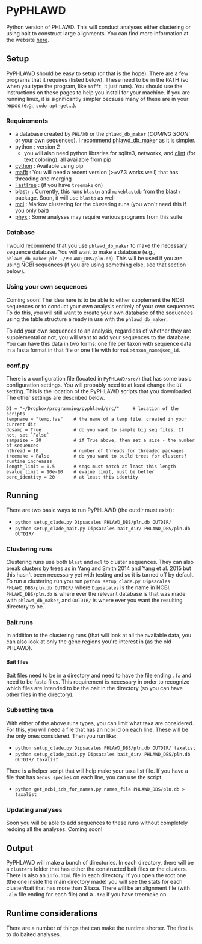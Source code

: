 # PyPHLAWD

Python version of PHLAWD. This will conduct analyses either clustering or using bait to construct large alignments. You can find more information at the website [here](https://fephyfofum.github.io/PyPHLAWD/).

## Setup

PyPHLAWD should be easy to setup (or that is the hope). There are a few programs that it requires (listed below). These need to be in the PATH (so when you type the program, like `mafft`, it just runs). You should use the instructions on these pages to help you install for your machine. If you are running linux, it is significantly simpler because many of these are in your repos (e.g., `sudo apt-get`...). 

### Requirements

- a database created by `PHLAWD` or the `phlawd_db_maker` (_COMING SOON:_ or your own sequences). I recommend [phlawd_db_maker](https://github.com/blackrim/phlawd_db_maker) as it is simpler.
- python : version 2 
  - you will also need python libraries for sqlite3, networkx, and [clint](https://pypi.python.org/pypi/clint) (for text coloring). all available from pip
- [cython](http://cython.org/) : Available using pip
- [mafft](http://mafft.cbrc.jp/alignment/software/) : You will need a recent version (>=v7.3 works well) that has threading and merging
- [FastTree](http://www.microbesonline.org/fasttree/) : (if you have `treemake` on)
- [blast+](https://blast.ncbi.nlm.nih.gov/Blast.cgi?PAGE_TYPE=BlastDocs&DOC_TYPE=Download) : Currently, this runs `blastn` and `makeblastdb` from the blast+ package. Soon, it will use `blastp` as well
- [mcl](http://micans.org/mcl/) : Markov clustering for the clustering runs (you won't need this if you only bait)
- [phyx](https://github.com/FePhyFoFum/phyx) : Some analyses may require various programs from this suite

### Database
I would recommend that you use `phlawd_db_maker` to make the necessary sequence database. You will want to make a database (e.g., `phlawd_db_maker pln ~/PHLAWD_DBS/pln.db`). This will be used if you are using NCBI sequences (if you are using something else, see that section below). 

### Using your own sequences
Coming soon! The idea here is to be able to either supplement the NCBI sequences or to conduct your own analysis entirely of your own sequences. To do this, you will still want to create your own database of the sequences using the table structure already in use with the `phlawd_db_maker`. 

To add your own sequences to an analysis, regardless of whether they are supplemental or not, you will want to add your sequences to the database. You can have this data in two forms: one file per taxon with sequence data in a fasta format in that file or one file with format `>taxon_name@seq_id`. 

### conf.py

There is a configuration file (located in `PyPHLAWD/src/`) that has some basic configuration settings. You will probably need to at least change the `DI` setting. This is the location of the PyPHLAWD scripts that you downloaded. The other settings are described below. 

```
DI = "~/Dropbox/programming/pyphlawd/src/"     # location of the scripts
tempname = "temp.fas"    # the name of a temp file, created in your current dir
dosamp = True            # do you want to sample big seq files. If not, set `False`
sampsize = 20            # if True above, then set a size - the number of sequences
nthread = 10             # number of threads for threaded packages
treemake = False         # do you want to build trees for clusters? runtime increases
length_limit = 0.5       # seqs must match at least this length
evalue_limit = 10e-10    # evalue limit, must be better
perc_identity = 20       # at least this identity
```

## Running 
There are two basic ways to run PyPHLAWD (the outdir must exist):
- `python setup_clade.py Dipsacales PHLAWD_DBS/pln.db OUTDIR/`
- `python setup_clade_bait.py Dipsacales bait_dir/ PHLAWD_DBS/pln.db OUTDIR/`

### Clustering runs
Clustering runs use both `blast` and `mcl` to cluster sequences. They can also break clusters by trees as in Yang and Smith 2014 and Yang et al. 2015 but this hasn't been necessary yet with testing and so it is turned off by default. To run a clustering run you run `python setup_clade.py Dipsacales PHLAWD_DBS/pln.db OUTDIR/` where `Dipsacales` is the name in NCBI, `PHLAWD_DBS/pln.db` is where ever the relevant database is that was made with `phlawd_db_maker`, and `OUTDIR/` is where ever you want the resulting directory to be.

### Bait runs
In addition to the clustering runs (that will look at all the available data, you can also look at only the gene regions you're interest in (as the old PHLAWD).

#### Bait files
Bait files need to be in a directory and need to have the file ending `.fa` and need to be fasta files. This requirement is necessary in order to recognize which files are intended to be the bait in the directory (so you can have other files in the directory).

### Subsetting taxa
With either of the above runs types, you can limit what taxa are considered. For this, you will need a file that has an ncbi id on each line. These will be the only ones considered. Then you run like:
- `python setup_clade.py Dipsacales PHLAWD_DBS/pln.db OUTDIR/ taxalist` 
- `python setup_clade_bait.py Dipsacales bait_dir/ PHLAWD_DBS/pln.db OUTDIR/ taxalist` 

There is a helper script that will help make your taxa list file. If you have a file that has `Genus species` on each line, you can use the script 
- `python get_ncbi_ids_for_names.py names_file PHLAWD_DBS/pln.db > taxalist`

### Updating analyses
Soon you will be able to add sequences to these runs without completely redoing all the analyses.
Coming soon!


## Output
PyPHLAWD will make a bunch of directories. In each directory, there will be a `clusters` folder that has either the constructed bait files or the clusters. There is also an `info.html` file in each directory. If you open the root one (the one inside the main directory made) you will see the stats for each cluster/bait that has more than 3 taxa. There will be an alignment file (with `.aln` file ending for each file) and a `.tre` if you have treemake on.

## Runtime considerations 
There are a number of things that can make the runtime shorter. The first is to do baited analyses. 
